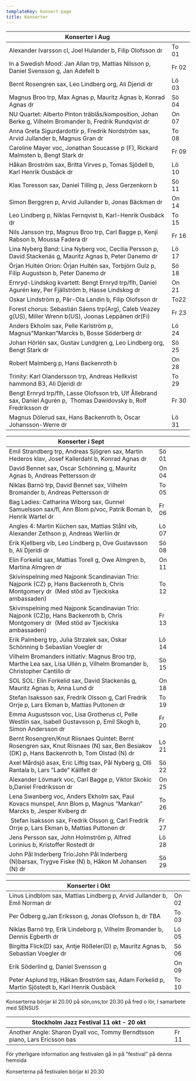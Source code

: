 ```yaml
---
templateKey: konsert-page
title: Konserter
---
```

| Konserter i Aug                                                                                                         |       |
| ----------------------------------------------------------------------------------------------------------------------- | ----- |
| Alexander Ivarsson cl, Joel Hulander b, Filip Olofsson dr                                                               | To 01 |
| In a Swedish Mood: Jan Allan trp, Mattias Nilsson p, Daniel Svensson g, Jan Adefelt b                                   | Fr 02 |
| Bernt Rosengren sax, Leo Lindberg org, Ali Djeridi dr                                                                   | Lö 03 |
| Magnus Broo trp, Max Agnas p, Mauritz Agnas b, Konrad Agnas dr                                                          | Sö 04 |
| NU Quartet: Alberto Pinton träblås/komposition, Johan Berke g, Vilhelm Bromander b, Fredrik Rundqvist dr                | On 07 |
| Anna Greta Sigurdardottir p, Fredrik Nordström sax, Arvid Jullander b, Magnus Gran dr                                   | To 08 |
| Caroline Mayer voc, Jonathan Soucasse p (F), Rickard Malmsten b, Bengt Stark dr                                         | Fr 09 |
| Håkan Broström sax, Britta Virves p, Tomas Sjödell b, Karl Henrik Ousbäck dr                                            | Lö 10 |
| Klas Toresson sax, Daniel Tilling p, Jess Gerzenkorn b                                                                  | Sö 11 |
| Simon Berggren p, Arvid Jullander b, Jonas Bäckman dr                                                                   | On 14 |
| Leo Lindberg p, Niklas Fernqvist b,  Karl-Henrik Ousbäck dr                                                             | To 15 |
| Nils Jansson trp, Magnus Broo trp, Carl Bagge p, Kenji Rabson b, Moussa Fadera dr                                       | Fr 16 |
| Lina Nyberg Band: Lina Nyberg voc, Cecilia Persson p, David Stackenäs g, Mauritz Agnas b, Peter Danemo dr               | Lö 17 |
| Örjan Hultén Orion: Örjan Hultén sax, Torbjörn Gulz p, Filip Augustson b, Peter Danemo dr                               | Sö 18 |
| Ernryd-Lindskog kvartett: Bengt Ernryd trp/flh, Daniel Agurén key, Per Fjällström b, Hasse Lindskog dr                  | On 21 |
| Oskar Lindström p, Pär-Ola Landin b, Filip Olofsson dr                                                                  | To22  |
| Forest chorus: Sebastián Sáens trp(Arg), Caleb Veazey g(US), Miller Wrenn b(US), Joonas Leppänen dr(Fi)                 | Fr 23 |
| Anders Ekholm sax, Pelle Karlström p, Magnus”Mankan”Marcks b, Bosse Söderberg dr                                        | Lö 24 |
| Johan Hörlén sax, Gustav Lundgren g, Leo Lindberg org, Bengt Stark dr                                                   | Sö 25 |
| Robert Malmberg p, Hans Backenroth b                                                                                    | On 28 |
| Trinity: Karl Olandersson trp, Andreas Hellkvist hammond B3, Ali Djeridi dr                                             | To 29 |
| Bengt Ernryd trp/flh, Lasse Olofsson trb, Ulf Ållebrand sax, Daniel Agurén p,  Thomas Dawidovsky b, Rolf Fredriksson dr | Fr 30 |
| Magnus Dölerud sax, Hans Backenroth b, Oscar Johansson-Werre dr                                                         | Lö 31 |

| Konserter i Sept                                                                                                                             |       |     |     |     |
| -------------------------------------------------------------------------------------------------------------------------------------------- | ----- | --- | --- | --- |
| Emil Strandberg trp, Andreas Sjögren sax, Martin Hederos klav, Josef Kallerdahl b, Konrad Agnas dr                                           | Sö 01 |     |     |     |
| David Bennet sax, Oscar Schönning g, Mauritz Agnas b, Andreas Pettersson dr                                                                  | On 04 |     |     |     |
| Niklas Barnö trp, David Bennet sax, Vilhelm Bromander b, Andreas Pettersson dr                                                               | To 05 |     |     |     |
| Bag  Ladies: Catharina Wiborg sax, Gunnel Samuelsson sax/fl, Ann Blom p/voc, Patrik Boman b, Henrik Wartel dr                                | Fr 06 |     |     |     |
| Angles 4: Martin Küchen sax, Mattias Ståhl vib,  Alexander Zethson p, Andreas Werliin dr                                                     | Lö 07 |     |     |     |
| Erik Kjellberg vib, Leo Lindberg p, Ove Gustavsson b, Ali Djeridi dr                                                                         | Sö 08 |     |     |     |
| Elin Forkelid sax,  Mattias Torell g, Owe Almgren b, Martina Almgren dr                                                                      | On 11 |     |     |     |
| Skivinspelning med Najponk Scandinavian Trio:  Najponk (CZ) p, Hans Backenroth b, Chris Montgomery dr 		(Med stöd av Tjeckiska ambassaden)   | To 12 |     |     |     |
| Skivinspelning med Najponk Scandinavian Trio:  Najponk (CZ)p, Hans Backenroth b, Chris Montgomery dr 		(Med stöd av Tjeckiska ambassaden)    | Fr 13 |     |     |     |
| Erik Palmberg trp, Julia Strzalek sax, Oskar Schönning b Sebastian Voegler dr                                                                | Lö 14 |     |     |     |
| Vilhelm Bromanders initiativ: Magnus Broo trp, Marthe Lea sax, Lisa Ullén p, Vilhelm Bromander b, 		Christopher Cantillo dr                  | Sö 15 |     |     |     |
| SOL SOL: Elin Forkelid sax, David Stackenäs g, Mauritz Agnas b, Anna Lund dr                                                                 | On 18 |     |     |     |
| Stefan Isaksson sax, Fredrik Olsson g, Carl Fredrik Orrje p, Lars Ekman b, Mattias Puttonen dr                                               | To 19 |     |     |     |
| Emma Augustsson voc, Lisa Grotherus cl, Pelle Westlin sax, Isabell Gustavsson p, Emil Skogh b, Simon Andersson dr                            | Fr 20 |     |     |     |
| Bernt Rosengren/Knut Riisnaes Quintet: Bernt Rosengren sax, Knut Riisnaes (N) sax, Ben Besiakov (DK) p, Hans Backenroth b, Tom Olstad (N) dr | Lö 21 |     |     |     |
| Axel Mårdsjö asax, Eric Liftig tsax, Pål Nyberg g, Olli Rantala b, Lars ”Lade” Källfelt dr                                                   | Sö 22 |     |     |     |
| Alexander Lövmark voc, Carl Bagge p, Viktor Skokic b,Daniel Fredriksson dr                                                                   | On 25 |     |     |     |
| Lena Swanberg voc, Anders Ekholm sax, Paul Kovacs munspel,	Ann Blom p, Magnus ”Mankan” Marcks b, Jesper Kviberg dr                           | To 26 |     |     |     |
|  Stefan Isaksson sax, Fredrik Olsson g, Carl Fredrik Orrje p, Lars Ekman b, Mattias Puttonen dr                                              | Fr 27 |     |     |     |
| Jens Persson sax, John Holmström p, Alfred Lorinius b, Kristoffer Rostedt dr                                                                 | Lö 28 |     |     |     |
| John Pål Inderberg Trio:John Pål Inderberg (N)barsax, Trygve Fiske (N) b, Håkon M Johansen (N) dr                                            | Sö 29 |     |     |     |

| Konserter i Okt                                                                                |       |
| ---------------------------------------------------------------------------------------------- | ----- |
| Linus Lindblom sax, Mattias Lindberg p, Arvid Jullander b, Emil Norman dr                      | On 02 |
| Per Ödberg g,Jan Eriksson g, Jonas Olofsson b, dr TBA                                          | To 03 |
| Niklas Barnö trp, Erik Lindeborg p, Vilhelm Bromander b, Dennis Egberth dr                     | Lö 05 |
| Birgitta Flick(D) sax, Antje Rößeler(D) p, Mauritz Agnas b, Sebastian Voegler dr               | Sö 06 |
|Erik Söderlind g, Daniel Svensson g                                                            | On 09 |
|Peter Asplund trp, Håkan Broström sax, Adam Forkelid p, Martin Sjöstedt b, Karl Henrik Ousbäck | To 10 |

Konserterna börjar kl 20.00 på sön,ons,tor                                                                                                                               20.30 på fred o lör, I samarbete med SENSUS

|Stockholm Jazz Festival 11 okt - 20 okt                                                                                |       |
| ---------------------------------------------------------------------------------------------- | ----- |
|Another Angle: Sharon Dyall voc, Tommy Berndtsson piano, Lars Ericsson bas| Fr 11 |
För ytterligare information ang festivalen gå in på "festival" på denna hemsida

Konserterna på festivalen börjar kl 20.30 
